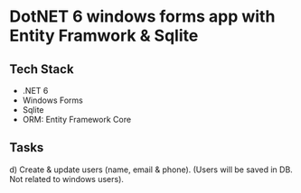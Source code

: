 # DotNET 6 windows forms app with Entity Framwork & Sqlite

## Tech Stack

- .NET 6
- Windows Forms
- Sqlite
- ORM: Entity Framework Core

## Tasks

d) Create & update users (name, email & phone). (Users will be saved in DB. Not related to
windows users).
